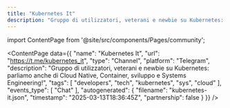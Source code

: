```yaml
---
title: "Kubernetes It"
description: "Gruppo di utilizzatori, veterani e newbie su Kubernetes: parliamo anche di Cloud Native, Container, sviluppo e Systems Engineering!"
---
```

import ContentPage from '@site/src/components/Pages/community';

<ContentPage
    data={{
  "name": "Kubernetes It",
  "url": "https://t.me/kubernetes_it",
  "type": "Channel",
  "platform": "Telegram",
  "description": "Gruppo di utilizzatori, veterani e newbie su Kubernetes: parliamo anche di Cloud Native, Container, sviluppo e Systems Engineering!",
  "tags": [
    "developers",
    "tech",
    "kubernetes",
    "sys",
    "cloud"
  ],
  "events_type": [
    "Chat"
  ],
  "autogenerated": {
    "filename": "kubernetes-it.json",
    "timestamp": "2025-03-13T18:36:45Z",
    "partnership": false
  }
}}
/>

